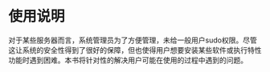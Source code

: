 # 使用说明

对于某些服务器而言，系统管理员为了方便管理，未给一般用户sudo权限。尽管这让系统的安全性得到了很好的保障，但也使得用户想要安装某些软件或执行特性功能时遇到困难。本书将针对性的解决用户可能在使用的过程中遇到的问题。





